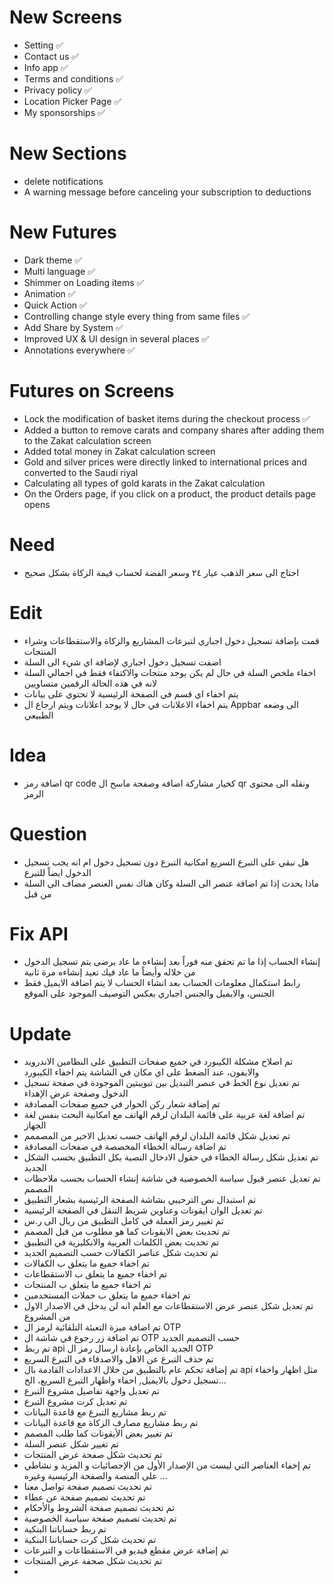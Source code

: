 # New Screens
- Setting ✅
- Contact us ✅
- Info app ✅
- Terms and conditions ✅
- Privacy policy ✅
- Location Picker Page ✅
- My sponsorships ✅

# New Sections
- delete notifications
- A warning message before canceling your subscription to deductions

# New Futures
- Dark theme ✅
- Multi language ✅
- Shimmer on Loading items ✅
- Animation ✅
- Quick Action ✅
- Controlling change style every thing from same files ✅
- Add Share by System ✅
- Improved UX & UI design in several places ✅
- Annotations everywhere ✅

# Futures on Screens
- Lock the modification of basket items during the checkout process ✅
- Added a button to remove carats and company shares after adding them to the Zakat calculation screen
- Added total money in Zakat calculation screen
- Gold and silver prices were directly linked to international prices and converted to the Saudi riyal
- Calculating all types of gold karats in the Zakat calculation
- On the Orders page, if you click on a product, the product details page opens

# Need
- احتاج الى سعر الذهب عيار ٢٤ وسعر الفضة لحساب قيمة الزكاة بشكل صحيح

# Edit
- قمت بإضافة تسجيل دخول اجباري لتبرعات المشاريع والزكاة والاستقطاعات وشراء المنتجات
- اضفت تسجيل دخول اجباري لإضافة اي شيء الى السلة
- اخفاء ملخص السلة في حال لم يكن يوجد منتجات والاكتفاء فقط في اجمالي السلة لانه في هذه الحالة الرقمين متساويين
- يتم اخفاء اي قسم في الصفحة الرئيسية لا تحتوي على بيانات
- يتم اخفاء الاعلانات في حال لا يوجد اعلانات ويتم ارجاع ال Appbar الى وضعه الطبيعي

# Idea
- اضافة رمز qr code كخيار مشاركة اضافة وصفحة ماسح ال qr ونقله الى محتوى الرمز

# Question
- هل نبقي على التبرع السريع امكانية التبرع دون تسجيل دخول ام انه يجب تسجيل الدخول ايضاً للتبرع
- ماذا يحدث إذا تم اضافة عنصر الى السلة وكان هناك نفس العنصر مضاف الى السلة من قبل

# Fix API
- إنشاء الحساب إذا ما تم تحقق منه فوراً بعد إنشاءه ما عاد يرضى يتم تسجيل الدخول من خلاله وأيضاً ما عاد فيك تعيد إنشاءه مرة ثانية
- رابط استكمال معلومات الحساب بعد انشاء الحساب لا يتم اضافة الايميل فقط الجنس، والايميل والجنس اجباري بعكس التوصيف الموجود على الموقع

# Update
- تم اصلاح مشكلة الكيبورد في جميع صفحات التطبيق على النظامين الاندرويد والايفون، عند الضغط على اي مكان في الشاشة يتم اخفاء الكيبورد
- تم تعديل نوع الخط في عنصر التبديل بين تبويبتين الموجودة في صفحة تسجيل الدخول وصفحة عرض الإهداء
- تم إضافة شعار ركن الحوار في جميع صفحات المصادقة
- تم اضافة لغة عربية على قائمة البلدان لرقم الهاتف مع امكانية البحث بنفس لغة الجهاز
- تم تعديل شكل قائمة البلدان لرقم الهاتف حسب تعديل الاخير من المصممم
- تم اضافة رسالة الخطاء المخصصة في صفحات المصادقة
- تم تعديل شكل رسالة الخطاء في حقول الادخال النصية بكل التطبيق بحسب الشكل الجديد
- تم تعديل عنصر قبول سياسة الخصوصية في شاشة إنشاء الحساب بحسب ملاحظات المصمم
- تم استبدال نص الترحيبي بشاشة الصفحة الرئيسية بشعار التطبيق
- تم تعديل الوان ايقونات وعناوين شريط التنقل في الصفحة الرئيسية
- تم تغيير رمز العملة في كامل التطبيق من ريال الى ر.س
- تم تحديث بعض الايقونات كما هو مطلوب من قبل المصمم
- تم تحديث بعض الكلمات العربية والانكليزية في التطبيق
- تم تحديث شكل عناصر الكفالات حسب التصميم الجديد
- تم اخفاء جميع ما يتعلق ب الكفالات
- تم اخفاء جميع ما يتعلق ب الاستقطاعات
- تم اخفاء جميع ما يتعلق ب المنتجات
- تم اخفاء جميع ما يتعلق ب حملات المستخدمين
- تم تعديل شكل عنصر عرض الاستقطاعات مع العلم انه لن يدخل في الاصدار الاول من المشروع
- تم اضافة ميزة التعبئة التلقائية لرمز ال OTP
- تم اضافة زر رجوع في شاشة ال OTP حسب التصميم الجديد
- تم ربط api الجديد الخاص بإعادة ارسال رمز ال OTP
- تم حذف التبرع عن الاهل والاصدقاء في التبرع السريع
- تم إضافة تحكم عام بالتطبيق من خلال الاعدادات القادمة بال api مثل اظهار واخفاء تسجيل دخول بالايميل, اخفاء واظهار التبرع السريع، الخ...
- تم تعديل واجهة تفاصيل مشروع التبرع
- تم تعديل كرت مشروع التبرع
- تم ربط مشاريع التبرع مع قاعدة البيانات
- تم ربط مشاريع مصارف الزكاة مع قاعدة البيانات
- تم تغيير بعض الأيقونات كما طلب المصمم
- تم تغيير شكل عنصر السلة
- تم تحديث شكل صفحة عرض المنتجات
- تم إخفاء العناصر التي ليست من الإصدار الأول من الإحصائيات و المزيد و نشاطي على المنصة والصفحة الرئيسية وغيره ...
- تم تحديث تصميم صفحة تواصل معنا
- تم تحديث تصميم صفحة عن عطاء
- تم تحديث تصميم صفحة الشروط والأحكام
- تم تحديث تصميم صفحة سياسة الخصوصية
- تم ربط حساباتنا البنكية
- تم تحديث شكل كرت حساباتنا البنكية
- تم إضافة عرض مقطع فيديو في الاستقطاعات و التبرعات
- تم تحديث شكل صحفة عرض المنتجات
- 